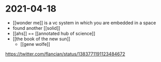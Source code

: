# 2021-04-18

- [[wonder me]] is a vc system in which you are embedded in a space
- found another [[solid]]
- [[ahs]] == [[annotated hub of science]]
- [[the book of the new sun]]
  - [[gene wolfe]]

https://twitter.com/flancian/status/1383771191123484672